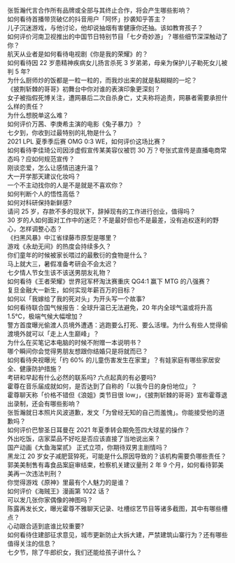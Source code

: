 张哲瀚代言合作所有品牌或全部与其终止合作，将会产生哪些影响？  
如何看待首播带货破亿的抖音用户「阿怀」抄袭知乎答主？  
儿子沉迷游戏，与他讨论，他却说抽烟有害健康你还抽。该如教育孩子？  
如何评价河南卫视推出的中国节日特别节目「七夕奇妙游」？哪些细节深深触动了你？  
航天从业者是如何看待电视剧《你是我的荣耀》的？  
如何看待因 22 岁患精神疾病女儿扬言杀死 3 岁弟弟，母亲为保护儿子勒死女儿被判 5 年?  
为什么厨师炒的饭都是一粒一粒的，而我炒出来的就是黏糊糊的一坨？  
《披荆斩棘的哥哥》初舞台中你对谁的表演印象更深刻？  
女子被指假死博关注，遭网暴后二次自杀身亡，丈夫称将追责，网暴者需要承担什么样的责任？  
为什么想脱单这么难？  
如何评价万茜、李庚希主演的电影《兔子暴力》？  
七夕到，你收到过最特别的礼物是什么？  
2021 LPL 夏季季后赛 OMG 0:3 WE，如何评价这场比赛？  
如何看待李佳琦公司因涉虚假宣传某美容仪被罚 30 万？夸张式宣传是直播电商常态吗？应如何规范宣传？  
刚谈恋爱，怎么让感情迅速升温？  
大一开学那天建议化妆吗？  
一个不主动找你的人是不是就是不喜欢你？  
如何判断个人的悟性高低？  
如何对科研保持新鲜感?  
请问 25 岁，存款不多的现状下，辞掉现有的工作进行创业，值得吗？  
30 岁的人如何面对工作中的迷茫？不是最好但也不是最差，没有追权逐利的野心，怎样调整心态？  
《扫黑风暴》中江省绿藤市原型是哪里？  
游戏《永劫无间》的热度会持续多久？  
你们童年的时候被家长喂过的最敷衍的食物是什么？  
马上就大三，暑假准备考研会不会太迟？  
七夕情人节女生该不该送男朋友礼物？  
如何看待《王者荣耀》世界冠军杯淘汰赛重庆 QG4:1 赢下 MTG 的八强赛？  
复旦金融大一新生，如何实现年薪百万的目标？  
如何以「我嫁给了我的死对头」为开头写一个故事?  
如何看待联合国气候报告：全球升温已无法避免，20 年内全球气温或将升高 1.5℃，极端气候大幅增加？  
警方首度曝光偷渡人员境外遭遇：逃跑要么打死、要么活埋。为什么有些人觉得偷渡境外就可以「走上人生巅峰」？  
为什么在买笔记本电脑的时候不附赠一本说明书？  
哪个瞬间你会觉得男朋友想跟你结婚只是将就而已？  
如何看待央视曝光「约 60% 的儿童伤害发生在家里」？有娃家庭有哪些家居安全、健康防护措施？  
考研和早起有什么必然的联系吗? 六点起真的有必要吗?  
霍尊在音乐届成就如何，是否达到了自称的「以我今日的身份地位」？  
霍尊聊天称「价格不错但《浪姐》类节目很 low」，《披荆斩棘的哥哥》宣布霍尊退出录制，还会有哪些影响？  
张哲瀚就日本照片风波道歉，发文「为曾经无知的自己而羞愧」。你能接受他的道歉吗？  
如何评价巴黎圣日耳曼在 2021 年夏季转会期免签四大球星的操作？  
外出吃饭，店家菜品不好吃是否应该直接了当地说出来？  
国产动画《大鱼海棠贰》 正式立项，你期待双男主剧情吗？  
黑龙江 20 岁女子减肥营猝死，可能是什么原因导致的？该机构需要负哪些责任？  
郭美美制售有毒食品案庭审结束，检察机关建议量刑 2 年 9 个月，如何看待郭美美再一次违法判刑？  
你觉得游戏《原神》里最有个人魅力的是谁？  
如何评价《海贼王》漫画第 1022 话？  
可以发几张你家偶像的神图吗？  
陈露再发长文，曝光霍尊不雅聊天记录、吐槽综艺节目等诸多截图，其中有哪些槽点？  
心动跟合适到底谁比较重要?  
如何看待住建部征求意见，城市更新防止大拆大建，严禁建筑山寨行为？还有哪些值得关注的信息？  
七夕节，除了牛郎织女，我们还能给孩子讲什么？  
